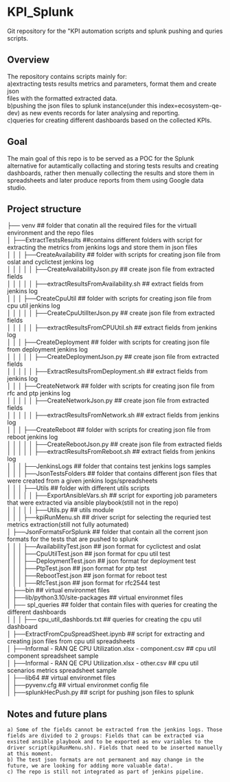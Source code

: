 # KPI_Splunk
Git repository for the "KPI automation scripts and splunk pushing and quries scripts.

## Overview
The repository contains scripts mainly for:<br>
    a)extracting tests results metrics and parameters, format them and create json<br> 
    files with the formatted extracted data.<br>
    b)pushing the json files to splunk instance(under this index=ecosystem-qe-dev) as new events records for later analysing and reporting.<br>
    c)queries for creating different dashboards based on the collected KPIs.<br>

## Goal
The main goal of this repo is to be served as a POC for the Splunk alternative for autamtically collacting and storing tests results and creating dashboards,
rather then menually collecting the results and store them in spreadsheets and later produce reports from them using Google data studio.


## Project structure

├── venv                                                        ## folder that conatin all the required files for the virtuall environment and the repo files<br>
│   ├──ExtractTestsResults                                      ##contains different folders with script for extracting the metrics from jenkins logs and store them in json files<br>
│   │   │   ├──CreateAvailability                               ## folder with scripts for creating json file from oslat and cyclictest jenkins log<br>
│   │   │   │   │   ├──CreateAvailabilityJson.py                ## create json file from extracted fields<br>
│   │   │   │   │   ├──extractResultsFromAvailability.sh        ## extract fields from jenkins log<br>
│   │   │   ├──CreateCpuUtil                                    ## folder with scripts for creating json file from cpu util jenkins log<br>
│   │   │   │   │   ├──CreateCpuUtilIterJson.py                 ## create json file from extracted fields<br>
│   │   │   │   │   ├──extractResultsFromCPUUtil.sh             ## extract fields from jenkins log<br>
│   │   │   ├──CreateDeployment                                 ## folder with scripts for creating json file from deployment jenkins log<br>
│   │   │   │   │   ├──CreateDeploymentJson.py                  ## create json file from extracted fields<br>
│   │   │   │   │   ├──ExtractResultsFromDeployment.sh          ## extract fields from jenkins log<br>
│   │   │   ├──CreateNetwork                                    ## folder with scripts for creating json file from rfc and ptp jenkins log<br>
│   │   │   │   │   ├──CreateNetworkJson.py                     ## create json file from extracted fields<br>
│   │   │   │   │   ├──extractResultsFromNetwork.sh             ## extract fields from jenkins log<br>
│   │   │   ├──CreateReboot                                     ## folder with scripts for creating json file from reboot jenkins log<br>
│   │   │   │   │   ├──CreateRebootJson.py                      ## create json file from extracted fields<br>
│   │   │   │   │   ├──extractResultsFromReboot.sh              ## extract fields from jenkins log<br>
│   │   │   ├──JenkinsLogs                                      ## folder that contains test jenkins logs samples<br>
│   │   │   ├──JsonTestsFolders                                 ## folder that contains different json files that were created from a given jenkins logs/spreadsheets<br>
│   │   │   ├──Utils                                            ## folder with different utils scripts<br>
│   │   │   │   │   ├──ExportAnsibleVars.sh                     ## script for exporting job parameters that were extracted via ansible playbook(still not in the repo)<br>
│   │   │   │   │   ├──Utils.py                                 ## utils module <br>
│   │   │   ├──kpiRunMenu.sh                                    ## driver script for selecting the requried test metrics extraction(still not fully aotumated)<br>
│   ├──JsonFormatsForSplunk                                     ##  folder that contain all the corrent json formats for the tests that are pushed to splunk<br>
│   │   │   ├──AvailabilityTest.json                            ## json format for cyclictest and oslat<br>
│   │   │   ├──CpuUtilTest.json                                 ## json format for cpu util test<br>
│   │   │   ├──DeploymentTest.json                              ## json format for deployment test<br>
│   │   │   ├──PtpTest.json                                     ## json format for ptp test<br>
│   │   │   ├──RebootTest.json                                  ## json format for reboot test<br>
│   │   │   ├──RfcTest.json                                     ## json format for rfc2544 test<br>
│   ├──bin                                                      ## virtual environmet files<br>
│   ├──lib/python3.10/site-packages                             ## virtual environmet files<br>
│   ├── spl_queries                                             ## folder that contain files with queries for creating the different dashboards<br>
│   │   │   ├── cpu_util_dashbords.txt                          ## queries for creating the cpu util dashboard<br>
│   ├──ExtractFromCpuSpreadSheet.ipynb                          ## script for extracting and creating json files from cpu util spreadsheets<br>
│   ├──Informal - RAN QE CPU Utilization.xlsx - component.csv   ## cpu util component spreadsheet sample<br>
│   ├──Informal - RAN QE CPU Utilization.xlsx - other.csv       ## cpu util scenarios metrics spreadsheet sample<br>
│   ├──lib64                                                    ## virtual environmet files<br>
│   ├──pyvenv.cfg                                               ## virtual environmet config file<br>
│   ├──splunkHecPush.py                                         ## script for pushing json files to splunk<br>

## Notes and future plans
    a) Some of the fields cannot be extracted from the jenkins logs. Those fields are divided to 2 groups: Fields that can be extracted via exsited ansible playbook and to be exported as env variables to the driver script(kpiRunMenu.sh). Fields that need to be inserted manuelly at this moment.
    b) The test json formats are not permanent and may change in the future, we are looking for adding more valuable data!.
    c) The repo is still not integrated as part of jenkins pipeline.